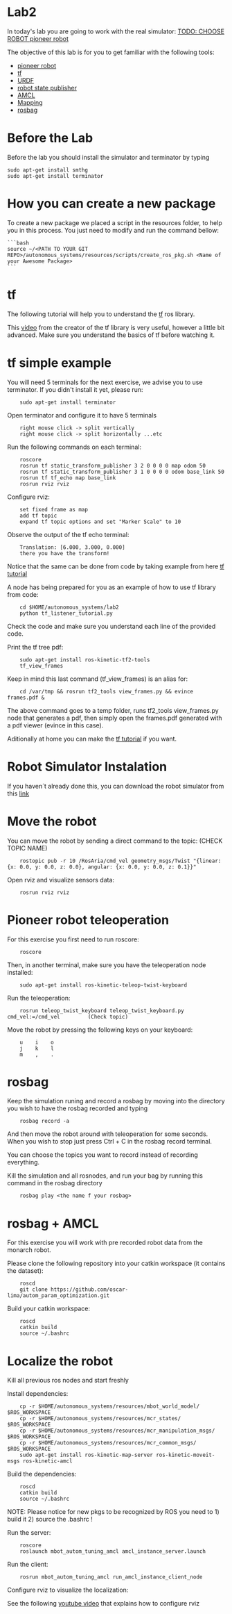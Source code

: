 Lab2
===

In today's lab you are going to work with the real simulator: [TODO: CHOOSE ROBOT pioneer robot](http://www.mobilerobots.com/ResearchRobots/PioneerP3DX.aspx)


The objective of this lab is for you to get familiar with the following tools:

- [pioneer robot](http://www.mobilerobots.com/ResearchRobots/PioneerP3DX.aspx)
- [tf](http://wiki.ros.org/tf)
- [URDF](http://wiki.ros.org/urdf)
- [robot state publisher](http://wiki.ros.org/robot_state_publisher)
- [AMCL](http://wiki.ros.org/amcl)
- [Mapping](http://wiki.ros.org/gmapping)
- [rosbag](http://wiki.ros.org/rosbag)


Before the Lab
===
Before the lab you should install the simulator and terminator by typing

    sudo apt-get install smthg
    sudo apt-get install terminator
    


How you can create a new package
===

To create a new package we placed a script in the resources folder, to help you in this process. You just need to modify and run the command bellow:

    ```bash
    source ~/<PATH TO YOUR GIT REPO>/autonomous_systems/resources/scripts/create_ros_pkg.sh <Name of your Awesome Package>
    ```


tf
===

The following tutorial will help you to understand the [tf](http://wiki.ros.org/tf) ros library.

This [video](https://www.youtube.com/watch?v=2gVo06HR2Tc) from the creator of the tf library is very useful, however a little bit advanced.
Make sure you understand the basics of tf before watching it.

tf simple example
===

You will need 5 terminals for the next exercise, we advise you to use terminator. If you didn't install it yet, please run:

        sudo apt-get install terminator

Open terminator and configure it to have 5 terminals

        right mouse click -> split vertically
        right mouse click -> split horizontally ...etc

Run the following commands on each terminal:

        roscore
        rosrun tf static_transform_publisher 3 2 0 0 0 0 map odom 50
        rosrun tf static_transform_publisher 3 1 0 0 0 0 odom base_link 50
        rosrun tf tf_echo map base_link
        rosrun rviz rviz

Configure rviz:

        set fixed frame as map
        add tf topic
        expand tf topic options and set "Marker Scale" to 10

Observe the output of the tf echo terminal:

        Translation: [6.000, 3.000, 0.000]
        there you have the transform!

Notice that the same can be done from code by taking example from here [tf tutorial](http://wiki.ros.org/tf/Tutorials/Writing%20a%20tf%20listener%20%28Python%29)

A node has being prepared for you as an example of how to use tf library from code:

        cd $HOME/autonomous_systems/lab2
        python tf_listener_tutorial.py

Check the code and make sure you understand each line of the provided code.

Print the tf tree pdf:

        sudo apt-get install ros-kinetic-tf2-tools
        tf_view_frames

Keep in mind this last command (tf_view_frames) is an alias for:

        cd /var/tmp && rosrun tf2_tools view_frames.py && evince frames.pdf &

The above command goes to a temp folder, runs tf2_tools view_frames.py node that generates a pdf, then simply open the frames.pdf generated with a pdf viewer (evince in this case).

Aditionally at home you can make the [tf tutorial](http://wiki.ros.org/tf/Tutorials/Writing%20a%20tf%20listener%20%28Python%29) if you want.

Robot Simulator Instalation
===

If you haven´t already done this, you can download the robot simulator from this [link](https://link.com)


Move the robot
===

You can move the robot by sending a direct command to the topic: (CHECK TOPIC NAME)

        rostopic pub -r 10 /RosAria/cmd_vel geometry_msgs/Twist "{linear: {x: 0.0, y: 0.0, z: 0.0}, angular: {x: 0.0, y: 0.0, z: 0.1}}"

Open rviz and visualize sensors data:

        rosrun rviz rviz

Pioneer robot teleoperation
===

For this exercise you first need to run roscore:

        roscore
        
Then, in another terminal, make sure you have the teleoperation node installed:

        sudo apt-get install ros-kinetic-teleop-twist-keyboard

Run the teleoperation:

        rosrun teleop_twist_keyboard teleop_twist_keyboard.py cmd_vel:=/cmd_vel         (Check topic)

Move the robot by pressing the following keys on your keyboard:

        u    i    o
        j    k    l
        m    ,    .

rosbag
===

Keep the simulation runing and record a rosbag by moving into the directory you wish to have the rosbag recorded and typing

        rosbag record -a
        
And then move the robot around with teleoperation for some seconds. When you wish to stop just press Ctrl + C in the rosbag record terminal.
        
You can choose the topics you want to record instead of recording everything.

Kill the simulation and all rosnodes, and run your bag by running this command in the rosbag directory

        rosbag play <the name f your rosbag>


rosbag + AMCL
===

For this exercise you will work with pre recorded robot data from the monarch robot.

Please clone the following repository into your catkin workspace (it contains the dataset):

        roscd
        git clone https://github.com/oscar-lima/autom_param_optimization.git
        
Build your catkin workspace:
        
        roscd
        catkin build
        source ~/.bashrc

Localize the robot
===

Kill all previous ros nodes and start freshly

Install dependencies:

        cp -r $HOME/autonomous_systems/resources/mbot_world_model/ $ROS_WORKSPACE
        cp -r $HOME/autonomous_systems/resources/mcr_states/ $ROS_WORKSPACE
        cp -r $HOME/autonomous_systems/resources/mcr_manipulation_msgs/ $ROS_WORKSPACE
        cp -r $HOME/autonomous_systems/resources/mcr_common_msgs/ $ROS_WORKSPACE
        sudo apt-get install ros-kinetic-map-server ros-kinetic-moveit-msgs ros-kinetic-amcl

Build the dependencies:

        roscd
        catkin build
        source ~/.bashrc

NOTE: Please notice for new pkgs to be recognized by ROS you need to 1) build it 2) source the .bashrc !

Run the server:

        roscore
        roslaunch mbot_autom_tuning_amcl amcl_instance_server.launch

Run the client:

        rosrun mbot_autom_tuning_amcl run_amcl_instance_client_node

Configure rviz to visualize the localization:

See the following [youtube video](https://youtu.be/8Tb2poqgDqM) that explains how to configure rviz
